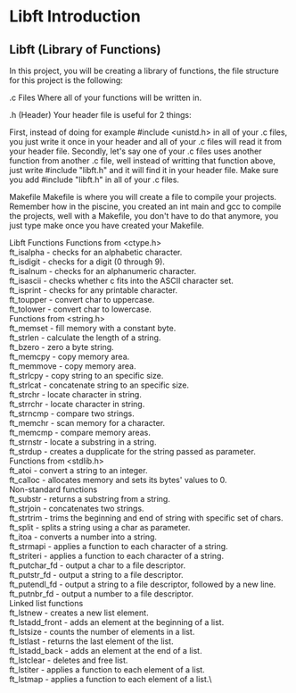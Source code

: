 # Libft Introduction
## Libft (Library of Functions)

In this project, you will be creating a library of functions, the file structure for this project is the following:

.c Files
Where all of your functions will be written in.

.h (Header)
Your header file is useful for 2 things:

First, instead of doing for example #include <unistd.h> in all of your .c files, you just write it once in your header and all of your .c files will read it from your header file.
Secondly, let's say one of your .c files uses another function from another .c file, well instead of writting that function above, just write #include "libft.h" and it will find it in your header file.
Make sure you add #include "libft.h" in all of your .c files.

Makefile
Makefile is where you will create a file to compile your projects. Remember how in the piscine, you created an int main and gcc to compile the projects, well with a Makefile, you don't have to do that anymore, you just type make once you have created your Makefile.

Libft Functions
Functions from <ctype.h>\
ft_isalpha - checks for an alphabetic character.\
ft_isdigit - checks for a digit (0 through 9).\
ft_isalnum - checks for an alphanumeric character.\
ft_isascii - checks whether c fits into the ASCII character set.\
ft_isprint - checks for any printable character.\
ft_toupper - convert char to uppercase.\
ft_tolower - convert char to lowercase.\
Functions from <string.h>\
ft_memset - fill memory with a constant byte.\
ft_strlen - calculate the length of a string.\
ft_bzero - zero a byte string.\
ft_memcpy - copy memory area.\
ft_memmove - copy memory area.\
ft_strlcpy - copy string to an specific size.\
ft_strlcat - concatenate string to an specific size.\
ft_strchr - locate character in string.\
ft_strrchr - locate character in string.\
ft_strncmp - compare two strings.\
ft_memchr - scan memory for a character.\
ft_memcmp - compare memory areas.\
ft_strnstr - locate a substring in a string.\
ft_strdup - creates a dupplicate for the string passed as parameter.\
Functions from <stdlib.h>\
ft_atoi - convert a string to an integer.\
ft_calloc - allocates memory and sets its bytes' values to 0.\
Non-standard functions\
ft_substr - returns a substring from a string.\
ft_strjoin - concatenates two strings.\
ft_strtrim - trims the beginning and end of string with specific set of chars.\
ft_split - splits a string using a char as parameter.\
ft_itoa - converts a number into a string.\
ft_strmapi - applies a function to each character of a string.\
ft_striteri - applies a function to each character of a string.\
ft_putchar_fd - output a char to a file descriptor.\
ft_putstr_fd - output a string to a file descriptor.\
ft_putendl_fd - output a string to a file descriptor, followed by a new line.\
ft_putnbr_fd - output a number to a file descriptor.\
Linked list functions\
ft_lstnew - creates a new list element.\
ft_lstadd_front - adds an element at the beginning of a list.\
ft_lstsize - counts the number of elements in a list.\
ft_lstlast - returns the last element of the list.\
ft_lstadd_back - adds an element at the end of a list.\
ft_lstclear - deletes and free list.\
ft_lstiter - applies a function to each element of a list.\
ft_lstmap - applies a function to each element of a list.\
